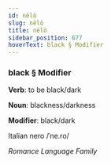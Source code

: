 ```yaml
---
id: nëlö
slug: nëlö
title: nëlö
sidebar_position: 677
hoverText: black § Modifier
---
```


### black § Modifier

**Verb**: to be black/dark

**Noun**: blackness/darkness

**Modifier**: black/dark

Italian nero /ˈne.ro/

*Romance Language Family*